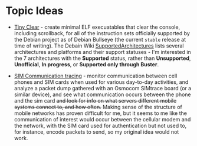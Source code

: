 # Topic Ideas

* [Tiny Clear](topics/tiny-clear.md) - create minimal ELF execuatables that clear the console, including scrollback, for all of the instruction sets officially supported by the Debian project as of Debian Bullseye (the current `stable` release at time of writing). The Debain Wiki [SupportedArchitectures](https://wiki.debian.org/SupportedArchitectures) lists several architectures and platforms and their support statuses - I'm interested in the 7 architectures with the **Supported** status, rather than **Unsupported**, **Unofficial**, **In progress**, or **Supported only through Buster**.

* [SIM Communication tracing](topics/sim-com.md) - monitor communication between cell phones and SIM cards when used for various day-to-day activities, and analyze a packet dump gathered with an Osmocom SIMtrace board (or a similar device), and see what communication occurs between the phone and the sim card ~~and look for info on what servers different mobile systems connect to, and how often.~~ Making sense of the structure of mobile networks has proven difficult for me, but it seems to me like the communication of interest would occur between the cellular modem and the network, with the SIM card used for authentication but not used to, for instance, encode packets to send, so my original idea would not work.
